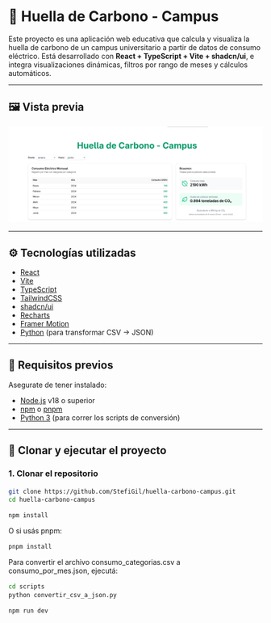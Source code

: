# 🌱 Huella de Carbono - Campus

Este proyecto es una aplicación web educativa que calcula y visualiza la huella de carbono de un campus universitario a partir de datos de consumo eléctrico. Está desarrollado con **React + TypeScript + Vite + shadcn/ui**, e integra visualizaciones dinámicas, filtros por rango de meses y cálculos automáticos.

---

## 🖼️ Vista previa

![screenshot](./public/preview.png) <!-- opcional si querés agregar una captura -->

---

## ⚙️ Tecnologías utilizadas

- [React](https://reactjs.org/)
- [Vite](https://vitejs.dev/)
- [TypeScript](https://www.typescriptlang.org/)
- [TailwindCSS](https://tailwindcss.com/)
- [shadcn/ui](https://ui.shadcn.com/)
- [Recharts](https://recharts.org/)
- [Framer Motion](https://www.framer.com/motion/)
- [Python](https://www.python.org/) (para transformar CSV → JSON)
---

## 🚀 Requisitos previos

Asegurate de tener instalado:

- [Node.js](https://nodejs.org/) v18 o superior
- [npm](https://www.npmjs.com/) o [pnpm](https://pnpm.io/)
- [Python 3](https://www.python.org/) (para correr los scripts de conversión)

---

## 🧰 Clonar y ejecutar el proyecto

### 1. Clonar el repositorio

```bash
git clone https://github.com/StefiGil/huella-carbono-campus.git
cd huella-carbono-campus
```
```bash
npm install
```
O si usás pnpm:
```bash
pnpm install
```
Para convertir el archivo consumo_categorias.csv a consumo_por_mes.json, ejecutá:
```bash
cd scripts
python convertir_csv_a_json.py
```
```bash
npm run dev
```




